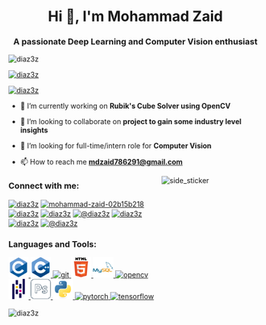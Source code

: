 <h1 align="center">Hi 👋, I'm Mohammad Zaid</h1>
<h3 align="center">A passionate Deep Learning and Computer Vision enthusiast</h3>

<p align="left"> <img src="https://komarev.com/ghpvc/?username=diaz3z&label=Profile%20views&color=0e75b6&style=flat" alt="diaz3z" /> </p>

<p align="left"> <a href="https://github.com/ryo-ma/github-profile-trophy"><img src="https://github-profile-trophy.vercel.app/?username=diaz3z" alt="diaz3z" /></a> </p>

<p align="left"> <a href="https://twitter.com/diaz3z" target="blank"><img src="https://img.shields.io/twitter/follow/diaz3z?logo=twitter&style=for-the-badge" alt="diaz3z" /></a> </p>

- 🔭 I’m currently working on **Rubik's Cube Solver using OpenCV**

- 👯 I’m looking to collaborate on **project to gain some industry level insights**

- 🤝 I’m looking for full-time/intern role for **Computer Vision**

- 📫 How to reach me **mdzaid786291@gmail.com**

<img align="right" width=200px height=200px alt="side_sticker" src="https://media.giphy.com/media/TEnXkcsHrP4YedChhA/giphy.gif" />

<h3 align="left">Connect with me:</h3>
<p align="left">
<a href="https://twitter.com/diaz3z" target="blank"><img align="center" src="https://raw.githubusercontent.com/rahuldkjain/github-profile-readme-generator/master/src/images/icons/Social/twitter.svg" alt="diaz3z" height="30" width="40" /></a>
<a href="https://linkedin.com/in/mohammad-zaid-02b15b218" target="blank"><img align="center" src="https://raw.githubusercontent.com/rahuldkjain/github-profile-readme-generator/master/src/images/icons/Social/linked-in-alt.svg" alt="mohammad-zaid-02b15b218" height="30" width="40" /></a>
<a href="https://instagram.com/diaz3z" target="blank"><img align="center" src="https://raw.githubusercontent.com/rahuldkjain/github-profile-readme-generator/master/src/images/icons/Social/instagram.svg" alt="diaz3z" height="30" width="40" /></a>
<a href="https://www.codechef.com/users/diaz3z" target="blank"><img align="center" src="https://cdn.jsdelivr.net/npm/simple-icons@3.1.0/icons/codechef.svg" alt="diaz3z" height="30" width="40" /></a>
<a href="https://www.hackerrank.com/@diaz3z" target="blank"><img align="center" src="https://raw.githubusercontent.com/rahuldkjain/github-profile-readme-generator/master/src/images/icons/Social/hackerrank.svg" alt="@diaz3z" height="30" width="40" /></a>
<a href="https://codeforces.com/profile/diaz3z" target="blank"><img align="center" src="https://raw.githubusercontent.com/rahuldkjain/github-profile-readme-generator/master/src/images/icons/Social/codeforces.svg" alt="diaz3z" height="30" width="40" /></a>
<a href="https://www.leetcode.com/diaz3z" target="blank"><img align="center" src="https://raw.githubusercontent.com/rahuldkjain/github-profile-readme-generator/master/src/images/icons/Social/leet-code.svg" alt="diaz3z" height="30" width="40" /></a>
<a href="https://www.hackerearth.com/@diaz3z" target="blank"><img align="center" src="https://raw.githubusercontent.com/rahuldkjain/github-profile-readme-generator/master/src/images/icons/Social/hackerearth.svg" alt="@diaz3z" height="30" width="40" /></a>
</p>

<h3 align="left">Languages and Tools:</h3>
<p align="left"> <a href="https://www.cprogramming.com/" target="_blank" rel="noreferrer"> <img src="https://raw.githubusercontent.com/devicons/devicon/master/icons/c/c-original.svg" alt="c" width="40" height="40"/> </a> <a href="https://www.w3schools.com/cpp/" target="_blank" rel="noreferrer"> <img src="https://raw.githubusercontent.com/devicons/devicon/master/icons/cplusplus/cplusplus-original.svg" alt="cplusplus" width="40" height="40"/> </a> <a href="https://git-scm.com/" target="_blank" rel="noreferrer"> <img src="https://www.vectorlogo.zone/logos/git-scm/git-scm-icon.svg" alt="git" width="40" height="40"/> </a> <a href="https://www.w3.org/html/" target="_blank" rel="noreferrer"> <img src="https://raw.githubusercontent.com/devicons/devicon/master/icons/html5/html5-original-wordmark.svg" alt="html5" width="40" height="40"/> </a> <a href="https://www.mysql.com/" target="_blank" rel="noreferrer"> <img src="https://raw.githubusercontent.com/devicons/devicon/master/icons/mysql/mysql-original-wordmark.svg" alt="mysql" width="40" height="40"/> </a> <a href="https://opencv.org/" target="_blank" rel="noreferrer"> <img src="https://www.vectorlogo.zone/logos/opencv/opencv-icon.svg" alt="opencv" width="40" height="40"/> </a> <a href="https://pandas.pydata.org/" target="_blank" rel="noreferrer"> <img src="https://raw.githubusercontent.com/devicons/devicon/2ae2a900d2f041da66e950e4d48052658d850630/icons/pandas/pandas-original.svg" alt="pandas" width="40" height="40"/> </a> <a href="https://www.photoshop.com/en" target="_blank" rel="noreferrer"> <img src="https://raw.githubusercontent.com/devicons/devicon/master/icons/photoshop/photoshop-line.svg" alt="photoshop" width="40" height="40"/> </a> <a href="https://www.python.org" target="_blank" rel="noreferrer"> <img src="https://raw.githubusercontent.com/devicons/devicon/master/icons/python/python-original.svg" alt="python" width="40" height="40"/> </a> <a href="https://pytorch.org/" target="_blank" rel="noreferrer"> <img src="https://www.vectorlogo.zone/logos/pytorch/pytorch-icon.svg" alt="pytorch" width="40" height="40"/> </a> <a href="https://www.tensorflow.org" target="_blank" rel="noreferrer"> <img src="https://www.vectorlogo.zone/logos/tensorflow/tensorflow-icon.svg" alt="tensorflow" width="40" height="40"/> </a> </p>

<p><img align="center" src="https://github-readme-stats.vercel.app/api/top-langs?username=diaz3z&show_icons=true&locale=en&layout=compact" alt="diaz3z" /></p>

